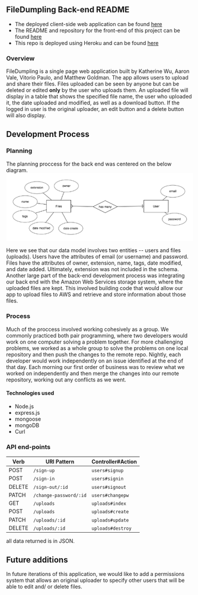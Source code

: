 ## FileDumpling Back-end README

* The deployed client-side web application can be found [here](https://4knclone.github.io/FileBucket-Front-End/)
* The README and repository for the front-end of this project can be found [here](https://github.com/4KnClone/FileBucket-Front-End)
* This repo is deployed using Heroku and can be found [here](https://enigmatic-beach-10306.herokuapp.com/)

### Overview
FileDumpling is a single page web application built by Katherine Wu, Aaron Vale, Vitorio Paulo, and Matthew Goldman. The app allows users to upload and share their files. Files uploaded can be seen by anyone but can be deleted or edited **only** by the user who uploads them.
An uploaded file will display in a table that shows the specified file name, the user who uploaded it, the date uploaded and modified, as well as a download button. If the logged in user is the original uploader, an edit button and a delete button will also display.

## Development Process

### Planning
The planning proccess for the back end was centered on the below diagram.
![Entity Relationship Diagram](./erdplus-diagram.png)

Here we see that our data model involves two entities -- users and files (uploads). Users have the attributes of email (or username) and password. Files have the attributes of owner, extension, name, tags, date modified, and date added. Ultimately, extension was not included in the schema.
Another large part of the back-end development process was integrating our back end with the Amazon Web Services storage system, where the uploaded files are kept. This involved building code that would allow our app to upload files to AWS and retrieve and store information about those files.

### Process
Much of the proccess involved working cohesively as a group. We commonly practiced both pair programming, where two developers would work on one computer solving a problem together. For more challenging problems, we worked as a whole group to solve the problems on one local repository and then push the changes to the remote repo. Nightly, each developer would work independently on an issue identified at the end of that day. Each morning our first order of business was to review what we worked on independently and then merge the changes into our remote repository, working out any conflicts as we went.

#### Technologies used
* Node.js
* express.js
* mongoose
* mongoDB
* Curl

### API end-points

| Verb | URI Pattern | Controller#Action |
| ---- | ----------- | ----------------- |
| POST   | `/sign-up`  | `users#signup` |
| POST   | `/sign-in`  | `users#signin` |
| DELETE | `/sign-out/:id` | `users#signout`  |
| PATCH   | `/change-password/:id`  | `users#changepw` |
| GET   | `/uploads`  | `uploads#index` |
| POST   | `/uploads`  | `uploads#create`  |
| PATCH   | `/uploads/:id`  | `uploads#update` |
| DELETE   | `/uploads/:id`  | `uploads#destroy` |

all data returned is in JSON.

## Future additions
In future iterations of this application, we would like to add a permissions system that allows an original uploader to specify other users that will be able to edit and/ or delete files.
